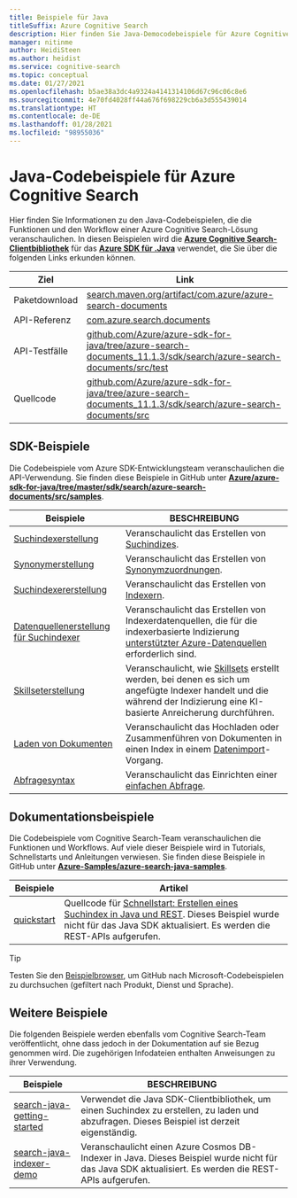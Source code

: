 ```yaml
---
title: Beispiele für Java
titleSuffix: Azure Cognitive Search
description: Hier finden Sie Java-Democodebeispiele für Azure Cognitive Search, für die das Azure .NET SDK für Java verwendet wird.
manager: nitinme
author: HeidiSteen
ms.author: heidist
ms.service: cognitive-search
ms.topic: conceptual
ms.date: 01/27/2021
ms.openlocfilehash: b5ae38a3dc4a9324a4141314106d67c96c06c8e6
ms.sourcegitcommit: 4e70fd4028ff44a676f698229cb6a3d555439014
ms.translationtype: HT
ms.contentlocale: de-DE
ms.lasthandoff: 01/28/2021
ms.locfileid: "98955036"
---
```

# <a name="java-code-samples-for-azure-cognitive-search"></a>Java-Codebeispiele für Azure Cognitive Search

Hier finden Sie Informationen zu den Java-Codebeispielen, die die Funktionen und den Workflow einer Azure Cognitive Search-Lösung veranschaulichen. In diesen Beispielen wird die [**Azure Cognitive Search-Clientbibliothek**](/java/api/overview/azure/search-documents-readme) für das [**Azure SDK für .Java**](/azure/developer/java/sdk) verwendet, die Sie über die folgenden Links erkunden können.

| Ziel | Link |
|--------|------|
| Paketdownload | [search.maven.org/artifact/com.azure/azure-search-documents](https://search.maven.org/artifact/com.azure/azure-search-documents) |
| API-Referenz | [com.azure.search.documents](/java/api/com.azure.search.documents)  |
| API-Testfälle | [github.com/Azure/azure-sdk-for-java/tree/azure-search-documents_11.1.3/sdk/search/azure-search-documents/src/test](https://github.com/Azure/azure-sdk-for-java/tree/azure-search-documents_11.1.3/sdk/search/azure-search-documents/src/test) |
| Quellcode | [github.com/Azure/azure-sdk-for-java/tree/azure-search-documents_11.1.3/sdk/search/azure-search-documents/src](https://github.com/Azure/azure-sdk-for-java/tree/azure-search-documents_11.1.3/sdk/search/azure-search-documents/src)  |

## <a name="sdk-samples"></a>SDK-Beispiele

Die Codebeispiele vom Azure SDK-Entwicklungsteam veranschaulichen die API-Verwendung. Sie finden diese Beispiele in GitHub unter [**Azure/azure-sdk-for-java/tree/master/sdk/search/azure-search-documents/src/samples**](https://github.com/Azure/azure-sdk-for-java/tree/master/sdk/search/azure-search-documents/src/samples).

| Beispiele | BESCHREIBUNG |
|---------|-------------|
| [Suchindexerstellung](https://github.com/Azure/azure-sdk-for-java/blob/master/sdk/search/azure-search-documents/src/samples/java/com/azure/search/documents/indexes/CreateIndexExample.java) | Veranschaulicht das Erstellen von [Suchindizes](search-what-is-an-index.md). |
| [Synonymerstellung](https://github.com/Azure/azure-sdk-for-java/blob/master/sdk/search/azure-search-documents/src/samples/java/com/azure/search/documents/SynonymMapsCreateExample.java) | Veranschaulicht das Erstellen von [Synonymzuordnungen](search-synonyms.md).  |
| [Suchindexererstellung](https://github.com/Azure/azure-sdk-for-java/blob/master/sdk/search/azure-search-documents/src/samples/java/com/azure/search/documents/indexes/CreateIndexerExample.java) | Veranschaulicht das Erstellen von [Indexern](search-indexer-overview.md). |
| [Datenquellenerstellung für Suchindexer](https://github.com/Azure/azure-sdk-for-java/blob/master/sdk/search/azure-search-documents/src/samples/java/com/azure/search/documents/indexes/DataSourceExample.java) | Veranschaulicht das Erstellen von Indexerdatenquellen, die für die indexerbasierte Indizierung [unterstützter Azure-Datenquellen](search-indexer-overview.md#supported-data-sources) erforderlich sind. |
| [Skillseterstellung](https://github.com/Azure/azure-sdk-for-java/blob/master/sdk/search/azure-search-documents/src/samples/java/com/azure/search/documents/indexes/CreateSkillsetExample.java) |  Veranschaulicht, wie [Skillsets](cognitive-search-working-with-skillsets.md) erstellt werden, bei denen es sich um angefügte Indexer handelt und die während der Indizierung eine KI-basierte Anreicherung durchführen. |
| [Laden von Dokumenten](https://github.com/Azure/azure-sdk-for-java/blob/master/sdk/search/azure-search-documents/src/samples/java/com/azure/search/documents/IndexContentManagementExample.java) | Veranschaulicht das Hochladen oder Zusammenführen von Dokumenten in einen Index in einem [Datenimport](search-what-is-data-import.md)-Vorgang. |
| [Abfragesyntax](https://github.com/Azure/azure-sdk-for-java/blob/master/sdk/search/azure-search-documents/src/samples/java/com/azure/search/documents/SearchAsyncWithFullyTypedDocumentsExample.java) | Veranschaulicht das Einrichten einer [einfachen Abfrage](search-query-overview.md). |

## <a name="doc-samples"></a>Dokumentationsbeispiele

Die Codebeispiele vom Cognitive Search-Team veranschaulichen die Funktionen und Workflows. Auf viele dieser Beispiele wird in Tutorials, Schnellstarts und Anleitungen verwiesen. Sie finden diese Beispiele in GitHub unter [**Azure-Samples/azure-search-java-samples**](https://github.com/Azure-Samples/azure-search-java-samples).

| Beispiele | Artikel | 
|---------|-------------|
| [quickstart](https://github.com/Azure-Samples/azure-search-java-samples/tree/java-rest-api/quickstart) | Quellcode für [Schnellstart: Erstellen eines Suchindex in Java und REST](search-get-started-java.md). Dieses Beispiel wurde nicht für das Java SDK aktualisiert. Es werden die REST-APIs aufgerufen. |

> [!Tip]
> Testen Sie den [Beispielbrowser](/samples/browse/?languages=java&products=azure-cognitive-search), um GitHub nach Microsoft-Codebeispielen zu durchsuchen (gefiltert nach Produkt, Dienst und Sprache).

## <a name="other-samples"></a>Weitere Beispiele

Die folgenden Beispiele werden ebenfalls vom Cognitive Search-Team veröffentlicht, ohne dass jedoch in der Dokumentation auf sie Bezug genommen wird. Die zugehörigen Infodateien enthalten Anweisungen zu ihrer Verwendung.

| Beispiele | BESCHREIBUNG |
|---------|-------------|
| [search-java-getting-started](https://github.com/Azure-Samples/azure-search-java-samples/tree/master/search-java-getting-started) | Verwendet die Java SDK-Clientbibliothek, um einen Suchindex zu erstellen, zu laden und abzufragen. Dieses Beispiel ist derzeit eigenständig. |
| [search-java-indexer-demo](https://github.com/Azure-Samples/azure-search-java-samples/tree/java-rest-api/search-java-indexer-demo) | Veranschaulicht einen Azure Cosmos DB-Indexer in Java. Dieses Beispiel wurde nicht für das Java SDK aktualisiert. Es werden die REST-APIs aufgerufen.|
